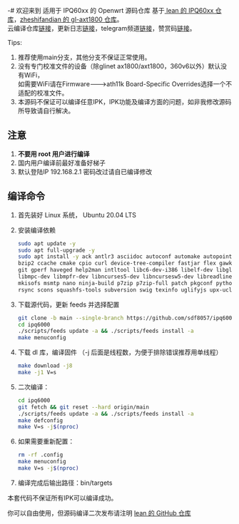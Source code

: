 -# 欢迎来到 适用于 IPQ60xx 的 Openwrt 源码仓库
基于[ lean 的 IPQ60xx 仓库](https://github.com/coolsnowwolf/openwrt-gl-ax1800)，[zheshifandian 的 gl-axt1800 仓库](https://github.com/zheshifandian/openwrt-ax1800)。    
云编译仓库[链接](https://github.com/sdf8057/cloudbuild.git)，更新日志[链接](https://github.com/sdf8057/cloudbuild.git)，telegram频道[链接](https://t.me/ipq6000_romshare)，赞赏码[链接](https://github.com/sdf8057/ipq6000/blob/main/doc/reward.png)。  

Tips:
1. 推荐使用main分支，其他分支不保证正常使用。  
2. 没有专门校准文件的设备（除glinet ax1800/axt1800，360v6以外）默认没有WiFi，  
	如需要WiFi请在Firmware--->ath11k Board-Specific Overrides选择一个不适配的校准文件。
3. 本源码不保证可以编译任意IPK，IPK功能及编译方面的问题，如非我修改源码所导致请自行解决。  

## 注意

1. **不要用 root 用户进行编译**
2. 国内用户编译前最好准备好梯子
3. 默认登陆IP 192.168.2.1 密码改过请自已编译修改

## 编译命令

1. 首先装好 Linux 系统， Ubuntu 20.04 LTS

2. 安装编译依赖

   ```bash
   sudo apt update -y
   sudo apt full-upgrade -y
   sudo apt install -y ack antlr3 asciidoc autoconf automake autopoint binutils bison build-essential \
   bzip2 ccache cmake cpio curl device-tree-compiler fastjar flex gawk gettext gcc-multilib g++-multilib \
   git gperf haveged help2man intltool libc6-dev-i386 libelf-dev libglib2.0-dev libgmp3-dev libltdl-dev \
   libmpc-dev libmpfr-dev libncurses5-dev libncursesw5-dev libreadline-dev libssl-dev libtool lrzsz \
   mkisofs msmtp nano ninja-build p7zip p7zip-full patch pkgconf python2.7 python3 python3-pip libpython3-dev qemu-utils \
   rsync scons squashfs-tools subversion swig texinfo uglifyjs upx-ucl unzip vim wget xmlto xxd zlib1g-dev
   ```

3. 下载源代码，更新 feeds 并选择配置

   ```bash
   git clone -b main --single-branch https://github.com/sdf8057/ipq6000.git
   cd ipq6000
   ./scripts/feeds update -a && ./scripts/feeds install -a
   make menuconfig
   ```

4. 下载 dl 库，编译固件
（-j 后面是线程数，为便于排除错误推荐用单线程）

   ```bash
   make download -j8
   make -j1 V=s
   ```

5. 二次编译：

   ```bash
   cd ipq6000
   git fetch && git reset --hard origin/main
   ./scripts/feeds update -a && ./scripts/feeds install -a
   make defconfig
   make V=s -j$(nproc)
   ```

6. 如果需要重新配置：

   ```bash
   rm -rf .config
   make menuconfig
   make V=s -j$(nproc)
   ```

7. 编译完成后输出路径：bin/targets

本套代码不保证所有IPK可以编译成功。

你可以自由使用，但源码编译二次发布请注明 [lean 的  GitHub 仓库](https://github.com/coolsnowwolf/lede)
